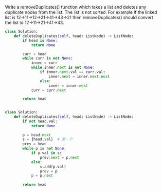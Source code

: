 Write a removeDuplicates() function which takes a list and deletes any duplicate nodes from the list. The list is not sorted. 
For example if the linked list is 12->11->12->21->41->43->21 then removeDuplicates() should convert the list to 12->11->21->41->43. 

```Python
class Solution:
    def deleteDuplicates(self, head: ListNode) -> ListNode:
        if head is None:
            return None

        curr = head
        while curr is not None:
            inner = curr
            while inner.next is not None:
                if inner.next.val == curr.val:
                    inner.next = inner.next.next
                else:
                    inner = inner.next
            curr = curr.next

        return head
        
```

```Python
class Solution:
    def deleteDuplicates(self, head: ListNode) -> ListNode:    
        if not head.val:
            return None
            
        p = head.next
        s = {head.val}  # 第一个
        prev = head
        while p is not None:
            if p.val in s:
                prev.next = p.next
            else:
                s.add(p.val)
                prev = p
            p = p.next
            
        return head

```
